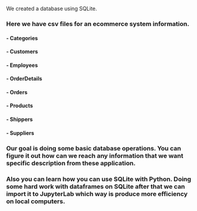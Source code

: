  We created a database using SQLite.
### Here we have csv files for an ecommerce system information. 
#### - Categories
#### - Customers
#### - Employees
#### - OrderDetails
#### - Orders
#### - Products
#### - Shippers
#### - Suppliers


### Our goal is doing some basic database operations. You can figure it out how can we reach any information that we want specific description from these application. 
### Also you can learn how you can use SQLite with Python. Doing some hard work with dataframes on SQLite after that we can import it to JupyterLab which way is produce more efficiency on local computers.

 
